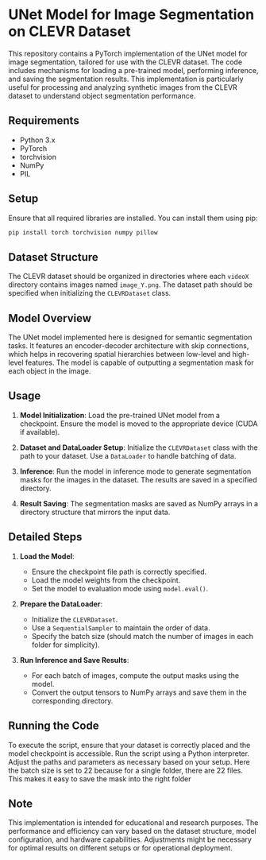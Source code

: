 # UNet Model for Image Segmentation on CLEVR Dataset

This repository contains a PyTorch implementation of the UNet model for image segmentation, tailored for use with the CLEVR dataset. The code includes mechanisms for loading a pre-trained model, performing inference, and saving the segmentation results. This implementation is particularly useful for processing and analyzing synthetic images from the CLEVR dataset to understand object segmentation performance.

## Requirements

- Python 3.x
- PyTorch
- torchvision
- NumPy
- PIL

## Setup

Ensure that all required libraries are installed. You can install them using pip:

```bash
pip install torch torchvision numpy pillow
```

## Dataset Structure

The CLEVR dataset should be organized in directories where each `videoX` directory contains images named `image_Y.png`. The dataset path should be specified when initializing the `CLEVRDataset` class.

## Model Overview

The UNet model implemented here is designed for semantic segmentation tasks. It features an encoder-decoder architecture with skip connections, which helps in recovering spatial hierarchies between low-level and high-level features. The model is capable of outputting a segmentation mask for each object in the image.

## Usage

1. **Model Initialization**: Load the pre-trained UNet model from a checkpoint. Ensure the model is moved to the appropriate device (CUDA if available).

2. **Dataset and DataLoader Setup**: Initialize the `CLEVRDataset` class with the path to your dataset. Use a `DataLoader` to handle batching of data.

3. **Inference**: Run the model in inference mode to generate segmentation masks for the images in the dataset. The results are saved in a specified directory.

4. **Result Saving**: The segmentation masks are saved as NumPy arrays in a directory structure that mirrors the input data.

## Detailed Steps

1. **Load the Model**:
    - Ensure the checkpoint file path is correctly specified.
    - Load the model weights from the checkpoint.
    - Set the model to evaluation mode using `model.eval()`.

2. **Prepare the DataLoader**:
    - Initialize the `CLEVRDataset`.
    - Use a `SequentialSampler` to maintain the order of data.
    - Specify the batch size (should match the number of images in each folder for simplicity).

3. **Run Inference and Save Results**:
    - For each batch of images, compute the output masks using the model.
    - Convert the output tensors to NumPy arrays and save them in the corresponding directory.

## Running the Code

To execute the script, ensure that your dataset is correctly placed and the model checkpoint is accessible. Run the script using a Python interpreter. Adjust the paths and parameters as necessary based on your setup. Here the batch size is set to 22 because for a single folder, there are 22 files. This makes it easy to save the mask into the right folder

## Note

This implementation is intended for educational and research purposes. The performance and efficiency can vary based on the dataset structure, model configuration, and hardware capabilities. Adjustments might be necessary for optimal results on different setups or for operational deployment.